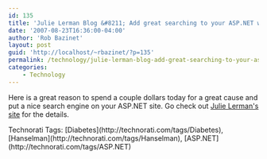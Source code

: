```yaml
---
id: 135
title: 'Julie Lerman Blog &#8211; Add great searching to your ASP.NET website for a nominal cost and support the American Diabetes Association'
date: '2007-08-23T16:36:00-04:00'
author: 'Rob Bazinet'
layout: post
guid: 'http://localhost/~rbazinet/?p=135'
permalink: /technology/julie-lerman-blog-add-great-searching-to-your-asp-net-website-for-a-nominal-cost-and-support-the-american-diabetes-association/
categories:
    - Technology
---
```


Here is a great reason to spend a couple dollars today for a great cause and put a nice search engine on your ASP.NET site. Go check out [Julie Lerman's site](http://www.thedatafarm.com/blog/2007/08/23/AddGreatSearchingToYourASPNETWebsiteForANominalCostAndSupportTheAmericanDiabetesAssn.aspx) for the details.

<div class="wlWriterSmartContent" style="display:inline;margin:0;padding:0;">Technorati Tags: [Diabetes](http://technorati.com/tags/Diabetes), [Hanselman](http://technorati.com/tags/Hanselman), [ASP.NET](http://technorati.com/tags/ASP.NET)</div>